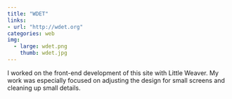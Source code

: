 ```yaml
---
title: "WDET"
links:
- url: "http://wdet.org"
categories: web
img:
  - large: wdet.png
    thumb: wdet.jpg
---
```


I worked on the front-end development of this site with Little Weaver. My work was especially focused on adjusting the design for small screens and cleaning up small details.
